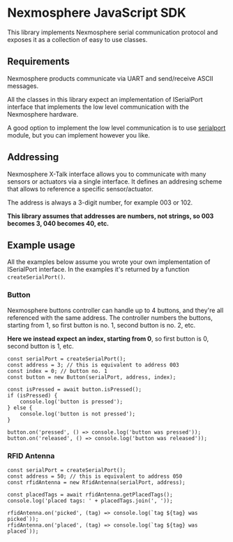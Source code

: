 # Nexmosphere JavaScript SDK

This library implements Nexmosphere serial communication protocol and exposes it as a collection of easy to use classes.

## Requirements

Nexmosphere products communicate via UART and send/receive ASCII messages.

All the classes in this library expect an implementation of ISerialPort interface
that implements the low level communication with the Nexmosphere hardware.

A good option to implement the low level communication is to use [serialport](https://www.npmjs.com/package/serialport) module,
but you can implement however you like.

## Addressing

Nexmosphere X-Talk interface allows you to communicate with many sensors or actuators via a single interface.
It defines an addresing scheme that allows to reference a specific sensor/actuator.

The address is always a 3-digit number, for example 003 or 102.

**This library assumes that addresses are numbers, not strings, so 003 becomes 3, 040 becomes 40, etc.**

## Example usage

All the examples below assume you wrote your own implementation of ISerialPort interface.
In the examples it's returned by a function `createSerialPort()`.

### Button

Nexmosphere buttons controller can handle up to 4 buttons, and they're all referenced with the same address.
The controller numbers the buttons, starting from 1, so first button is no. 1, second button is no. 2, etc.

**Here we instead expect an index, starting from 0**, so first button is 0, second button is 1, etc.

```
const serialPort = createSerialPort();
const address = 3; // this is equivalent to address 003
const index = 0; // button no. 1
const button = new Button(serialPort, address, index);

const isPressed = await button.isPressed();
if (isPressed) {
    console.log('button is pressed');
} else {
    console.log('button is not pressed');
}

button.on('pressed', () => console.log('button was pressed'));
button.on('released', () => console.log('button was released'));
```

### RFID Antenna

```
const serialPort = createSerialPort();
const address = 50; // this is equivalent to address 050
const rfidAntenna = new RfidAntenna(serialPort, address);

const placedTags = await rfidAntenna.getPlacedTags();
console.log('placed tags: ' + placedTags.join(', '));

rfidAntenna.on('picked', (tag) => console.log(`tag ${tag} was picked`));
rfidAntenna.on('placed', (tag) => console.log(`tag ${tag} was placed`));
```
